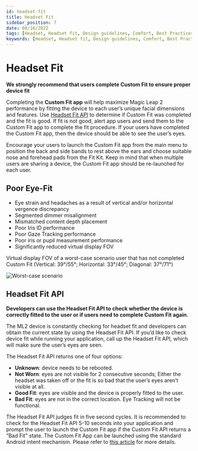 ```yaml
---
id: headset-fit
title: Headset Fit
sidebar_position: 7
date: 08/16/2022
tags: [Headset, Headset fit, Design guidelines, Comfort, Best Practices]
keywords: [Headset, Headset fit, Design guidelines, Comfort, Best Practices]
---
```


# Headset Fit

**We strongly recommend that users complete Custom Fit to ensure proper device fit**

Completing the **Custom Fit app** will help maximize Magic Leap 2 performance by fitting the device to each user’s unique facial dimensions and features. Use [Headset Fit API](#headset-fit-api) to determine if Custom Fit was completed and the fit is good. If fit is not good, alert app users and send them to the Custom Fit app to complete the fit procedure.  If your users have completed the Custom Fit app, then the device should be able to see the user’s eyes.

Encourage your users to launch the Custom Fit app from the main menu to position the back and side bands to rest above the ears and choose suitable nose and forehead pads from the Fit Kit. Keep in mind that when multiple users are sharing a device, the Custom Fit app should be re-launched for each user.

## Poor Eye-Fit

- Eye strain and headaches as a result of vertical and/or horizontal vergence discrepancy
- Segmented dimmer misalignment
- Mismatched content depth placement
- Poor Iris ID performance
- Poor Gaze Tracking performance
- Poor iris or pupil measurement performance
- Significantly reduced virtual display FOV

Virtual display FOV of a worst-case scenario user that has not completed Custom Fit (Vertical: 39°/55°; Horizontal: 33°/45°; Diagonal: 37°/71°)

![Worst-case scenario](/img/human-interface-guidelines/Worst-Case-Scenario.png)

## Headset Fit API

**Developers can use the Headset Fit API to check whether the device is correctly fitted to the user or if users need to complete Custom Fit again.**

The ML2 device is constantly checking for headset fit and developers can obtain the current state by using the Headset Fit API. If you’d like to check device fit while running your application, call up the Headset Fit API, which will make sure the user’s eyes are seen.

The Headset Fit API returns one of four options:

- **Unknown**: device needs to be rebooted.
- **Not Worn**: eyes are not visible for 2 consecutive seconds; Either the headset was taken off or the fit is so bad that the user’s eyes aren’t visible at all.
- **Good Fit**: eyes are visible and the device is properly fitted to the user.
- **Bad Fit**: eyes are not in the correct location. Eye Tracking will not be functional.

The Headset Fit API judges fit in five second cycles. It is recommended to check for the Headset Fit API 5-10 seconds into your application and prompt the user to launch the Custom Fit app if the Custom Fit API returns a “Bad Fit” state. The Custom Fit App can be launched using the standard Android intent mechanism. Please refer to [this article](/versioned_docs/version-03-Jan-2023/guides/unity/intents/unity-intents-overview.md) for more details.
